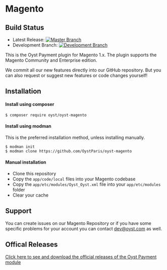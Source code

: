 Magento
=======

Build Status
------------
* Latest Release: [![Master Branch](https://travis-ci.org/OystParis/oyst-magento.svg?branch=master)](https://travis-ci.org/OystParis/oyst-magento)
* Development Branch: [![Development Branch](https://travis-ci.org/OystParis/oyst-magento.svg??branch=development)](https://travis-ci.org/OystParis/oyst-magento)


This is the Oyst Payment plugin for Magento 1.x.
The plugin supports the Magento Community and Enterprise edition.

We commit all our new features directly into our GitHub repository.
But you can also request or suggest new features or code changes yourself!


Installation
------------

#### Install using composer

```
$ composer require oyst/oyst-magento
```

#### Install using modman

This is the preferred installation method, unless installing manually.

```
$ modman init
$ modman clone https://github.com/OystParis/oyst-magento
```

#### Manual installation

* Clone this repository
* Copy the `app/code/local` files into your Magento codebase
* Copy the `app/etc/modules/Oyst_Oyst.xml` file into your `app/etc/modules` folder
* Clear your cache

Support
-------
You can create issues on our Magento Repository or if you have some specific problems for your account you can contact <a href="mailto:dev@oyst.com">dev@oyst.com</a> as well.

Offical Releases
----------------

[Click here to see and download the official releases of the Oyst Payment module](https://github.com/OystParis/oyst-magento/releases)
